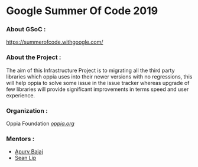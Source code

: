 # Google Summer Of Code 2019

### About GSoC : 
https://summerofcode.withgoogle.com/

### About the Project :
The aim of this Infrastructure Project is to migrating all the third party libraries which oppia uses into their newer versions with no regressions, this will help oppia to solve some issue in the issue tracker whereas upgrade of few libraries will provide significant improvements in terms speed and user experience.

### Organization :

Oppia Foundation 
 *[oppia.org](oppia.org)*

### Mentors : 

* [Apurv Bajaj](https://github.com/apb7)
* [Sean Lip](https://github.com/seanlip)

